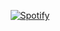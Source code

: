 <div align="center">
  
  [![Spotify](https://novatorem-chi-gilt.vercel.app/api/spotify)](https://open.spotify.com/user/p8cdamryhgaq77dttqt13vjtz?si=ef2445dfb5d2437a)
  
</div>
